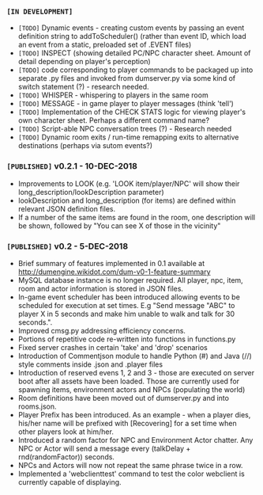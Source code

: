 ### `[IN DEVELOPMENT]`
- `[TODO]` Dynamic events - creating custom events by passing an event definition string to addToScheduler() (rather than event ID, which load an event from a static, preloaded set of .EVENT files)
- `[TODO]` INSPECT (showing detailed PC/NPC character sheet. Amount of detail depending on player's perception)
- `[TODO]` code corresponding to player commands to be packaged up into separate .py files and invoked from dumserver.py via some kind of switch statement (?) - research needed.
- `[TODO]` WHISPER - whispering to players in the same room
- `[TODO]` MESSAGE - in game player to player messages (think 'tell')
- `[TODO]` Implementation of the CHECK STATS logic for viewing player's own character sheet. Perhaps a different command name?
- `[TODO]` Script-able NPC conversation trees (?) - Research needed
- `[TODO]` Dynamic room exits / run-time remapping exits to alternative destinations (perhaps via sutom events?)

### `[PUBLISHED]` v0.2.1 - 10-DEC-2018
- Improvements to LOOK (e.g. 'LOOK item/player/NPC' will show their long_description/lookDescription parameter)
- lookDescription and long_description (for items) are defined within relevant JSON definition files.
- If a number of the same items are found in the room, one description will be shown, followed by "You can see X of those in the vicinity"

### `[PUBLISHED]`  v0.2 - 5-DEC-2018
- Brief summary of features implemented in 0.1 available at http://dumengine.wikidot.com/dum-v0-1-feature-summary
- MySQL database instance is no longer required. All player, npc, item, room and actor information is stored in JSON files.
- In-game event scheduler has been introduced allowing events to be scheduled for execution at set times. E.g "Send message "ABC" to player X in 5 seconds and make him unable to walk and talk for 30 seconds.".
- Improved cmsg.py addressing efficiency concerns.
- Portions of repetitive code re-written into functions in functions.py
- Fixed server crashes in certain 'take' and 'drop' scenarios
- Introduction of Commentjson module to handle Python (#) and Java (//) style comments inside .json and .player files
- Introduction of reserved evens 1, 2 and 3 - those are executed on server boot after all assets have been loaded. Those are currently used for spawning items, environment actors and NPCs (populating the world)
- Room definitions have been moved out of dumserver.py and into rooms.json.
- Player Prefix has been introduced. As an example - when a player dies, his/her name will be prefixed with [Recovering] for a set time when other players look at him/her.
- Introduced a random factor for NPC and Environment Actor chatter. Any NPC or Actor will send a message every (talkDelay + rnd(randomFactor)) seconds.
- NPCs and Actors will now not repeat the same phrase twice in a row.
- Implemented a 'webclienttest' command to test the color webclient is currently capable of displaying.

